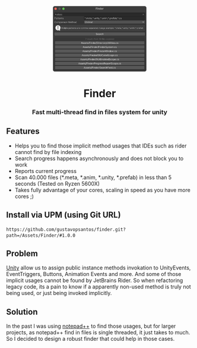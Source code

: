 <div align=center>   
<img src="Graphics/graphic1.png" width="50%">

# Finder
### Fast multi-thread find in files system for unity
</div>

## Features
- Helps you to find those implicit method usages that IDEs such as rider cannot find by file indexing
- Search progress happens asynchronously and does not block you to work
- Reports current progress
- Scan 40.000 files (*.meta, *.anim, *.unity, *.prefab) in less than 5 seconds (Tested on Ryzen 5600X)
- Takes fully advantage of your cores, scaling in speed as you have more cores ;) 

## Install via UPM (using Git URL)
```
https://github.com/gustavopsantos/finder.git?path=/Assets/Finder/#1.0.0
```

## Problem
[Unity](https://unity.com/) allow us to assign public instance methods invokation to UnityEvents, EventTriggers, Buttons, Animation Events and more.
And some of those implicit usages cannot be found by JetBrains Rider.
So when refactoring legacy code, its a pain to know if a apparently non-used method is truly not being used, or just being invoked implicitly.

## Solution
In the past I was using [notepad++](https://notepad-plus-plus.org/) to find those usages, but for larger projects, as notepad++ find in files is single threaded, it just takes to much.
So I decided to design a robust finder that could help in those cases.
